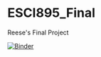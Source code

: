 # ESCI895_Final
Reese's Final Project

[![Binder](https://mybinder.org/badge_logo.svg)](https://mybinder.org/v2/gh/ESCI895_Final/HEAD)
